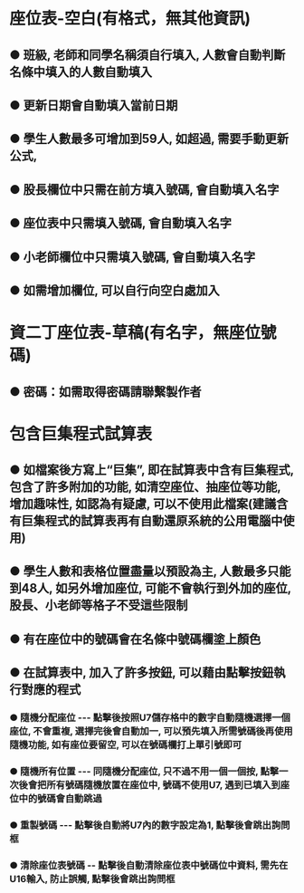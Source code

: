 # 座位表-空白(有格式，無其他資訊)
## ● 班級, 老師和同學名稱須自行填入, 人數會自動判斷名條中填入的人數自動填入
## ● 更新日期會自動填入當前日期
## ● 學生人數最多可增加到59人, 如超過, 需要手動更新公式, 
## ● 股長欄位中只需在前方填入號碼, 會自動填入名字
## ● 座位表中只需填入號碼, 會自動填入名字
## ● 小老師欄位中只需填入號碼, 會自動填入名字
## ● 如需增加欄位, 可以自行向空白處加入


# 資二丁座位表-草稿(有名字，無座位號碼)
## ● 密碼：如需取得密碼請聯繫製作者

# 包含巨集程式試算表
## ● 如檔案後方寫上“巨集”, 即在試算表中含有巨集程式, 包含了許多附加的功能, 如清空座位、抽座位等功能, 增加趣味性, 如認為有疑慮, 可以不使用此檔案(建議含有巨集程式的試算表再有自動還原系統的公用電腦中使用)
## ● 學生人數和表格位置盡量以預設為主, 人數最多只能到48人, 如另外增加座位, 可能不會執行到外加的座位, 股長、小老師等格子不受這些限制
## ● 有在座位中的號碼會在名條中號碼欄塗上顏色
## ● 在試算表中, 加入了許多按鈕, 可以藉由點擊按鈕執行對應的程式
### ● 隨機分配座位 ---  點擊後按照U7儲存格中的數字自動隨機選擇一個座位, 不會重複, 選擇完後會自動加一, 可以預先填入所需號碼後再使用隨機功能, 如有座位要留空, 可以在號碼欄打上單引號即可
### ● 隨機所有位置 --- 同隨機分配座位, 只不過不用一個一個按, 點擊一次後會把所有號碼隨機放置在座位中, 號碼不使用U7, 遇到已填入到座位中的號碼會自動跳過
### ● 重製號碼 --- 點擊後自動將U7內的數字設定為1, 點擊後會跳出詢問框
### ● 清除座位表號碼 -- 點擊後自動清除座位表中號碼位中資料, 需先在U16輸入<clear>, 防止誤觸, 點擊後會跳出詢問框
